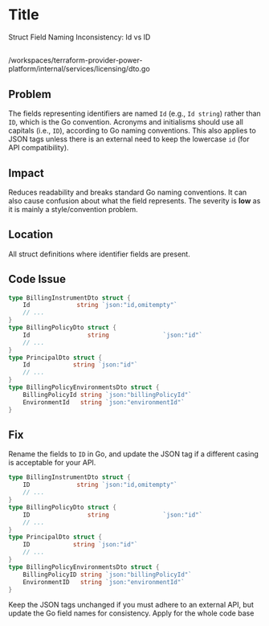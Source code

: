 # Title

Struct Field Naming Inconsistency: Id vs ID

##

/workspaces/terraform-provider-power-platform/internal/services/licensing/dto.go

## Problem

The fields representing identifiers are named `Id` (e.g., `Id string`) rather than `ID`, which is the Go convention. Acronyms and initialisms should use all capitals (i.e., `ID`), according to Go naming conventions. This also applies to JSON tags unless there is an external need to keep the lowercase `id` (for API compatibility).

## Impact

Reduces readability and breaks standard Go naming conventions. It can also cause confusion about what the field represents. The severity is **low** as it is mainly a style/convention problem.

## Location

All struct definitions where identifier fields are present.

## Code Issue

```go
type BillingInstrumentDto struct {
	Id             string `json:"id,omitempty"`
	// ...
}
type BillingPolicyDto struct {
	Id                string               `json:"id"`
	// ...
}
type PrincipalDto struct {
	Id            string `json:"id"`
	// ...
}
type BillingPolicyEnvironmentsDto struct {
	BillingPolicyId string `json:"billingPolicyId"`
	EnvironmentId   string `json:"environmentId"`
}
```

## Fix

Rename the fields to `ID` in Go, and update the JSON tag if a different casing is acceptable for your API.

```go
type BillingInstrumentDto struct {
	ID             string `json:"id,omitempty"`
	// ...
}
type BillingPolicyDto struct {
	ID                string               `json:"id"`
	// ...
}
type PrincipalDto struct {
	ID            string `json:"id"`
	// ...
}
type BillingPolicyEnvironmentsDto struct {
	BillingPolicyID string `json:"billingPolicyId"`
	EnvironmentID   string `json:"environmentId"`
}
```

Keep the JSON tags unchanged if you must adhere to an external API, but update the Go field names for consistency. Apply for the whole code base
